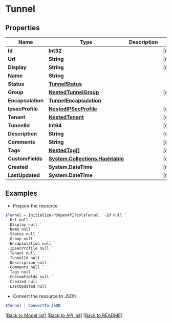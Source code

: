 # Tunnel
## Properties

Name | Type | Description | Notes
------------ | ------------- | ------------- | -------------
**Id** | **Int32** |  | [readonly] 
**Url** | **String** |  | [readonly] 
**Display** | **String** |  | [readonly] 
**Name** | **String** |  | 
**Status** | [**TunnelStatus**](TunnelStatus.md) |  | 
**Group** | [**NestedTunnelGroup**](NestedTunnelGroup.md) |  | [optional] 
**Encapsulation** | [**TunnelEncapsulation**](TunnelEncapsulation.md) |  | 
**IpsecProfile** | [**NestedIPSecProfile**](NestedIPSecProfile.md) |  | [optional] 
**Tenant** | [**NestedTenant**](NestedTenant.md) |  | [optional] 
**TunnelId** | **Int64** |  | [optional] 
**Description** | **String** |  | [optional] 
**Comments** | **String** |  | [optional] 
**Tags** | [**NestedTag[]**](NestedTag.md) |  | [optional] 
**CustomFields** | [**System.Collections.Hashtable**](AnyType.md) |  | [optional] 
**Created** | **System.DateTime** |  | [readonly] 
**LastUpdated** | **System.DateTime** |  | [readonly] 

## Examples

- Prepare the resource
```powershell
$Tunnel = Initialize-PSOpenAPIToolsTunnel  -Id null `
 -Url null `
 -Display null `
 -Name null `
 -Status null `
 -Group null `
 -Encapsulation null `
 -IpsecProfile null `
 -Tenant null `
 -TunnelId null `
 -Description null `
 -Comments null `
 -Tags null `
 -CustomFields null `
 -Created null `
 -LastUpdated null
```

- Convert the resource to JSON
```powershell
$Tunnel | ConvertTo-JSON
```

[[Back to Model list]](../README.md#documentation-for-models) [[Back to API list]](../README.md#documentation-for-api-endpoints) [[Back to README]](../README.md)

